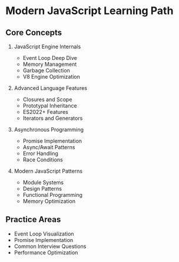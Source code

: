 # Modern JavaScript Learning Path

## Core Concepts

1. JavaScript Engine Internals

   - Event Loop Deep Dive
   - Memory Management
   - Garbage Collection
   - V8 Engine Optimization

2. Advanced Language Features

   - Closures and Scope
   - Prototypal Inheritance
   - ES2022+ Features
   - Iterators and Generators

3. Asynchronous Programming

   - Promise Implementation
   - Async/Await Patterns
   - Error Handling
   - Race Conditions

4. Modern JavaScript Patterns

   - Module Systems
   - Design Patterns
   - Functional Programming
   - Memory Optimization

## Practice Areas

- Event Loop Visualization
- Promise Implementation
- Common Interview Questions
- Performance Optimization 